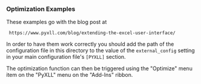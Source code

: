 ### Optimization Examples

These examples go with the blog post at

     https://www.pyxll.com/blog/extending-the-excel-user-interface/

In order to have them work correctly you should add the
path of the configuration file in this directory to the value of
the `external_config` setting in your main configuration file's
`[PYXLL]` section.

The optimization function can then be triggered using the
"Optimize" menu item on the "PyXLL" menu on the "Add-Ins"
ribbon.
